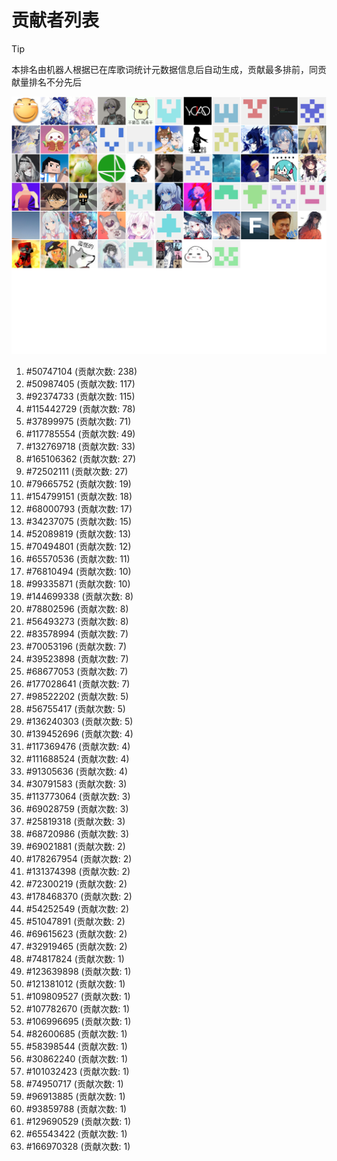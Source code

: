 # 贡献者列表

> [!TIP]
> 本排名由机器人根据已在库歌词统计元数据信息后自动生成，贡献最多排前，同贡献量排名不分先后

![贡献者头像画廊](./CONTRIBUTORS.svg)

1. #50747104 (贡献次数: 238)
2. #50987405 (贡献次数: 117)
3. #92374733 (贡献次数: 115)
4. #115442729 (贡献次数: 78)
5. #37899975 (贡献次数: 71)
6. #117785554 (贡献次数: 49)
7. #132769718 (贡献次数: 33)
8. #165106362 (贡献次数: 27)
9. #72502111 (贡献次数: 27)
10. #79665752 (贡献次数: 19)
11. #154799151 (贡献次数: 18)
12. #68000793 (贡献次数: 17)
13. #34237075 (贡献次数: 15)
14. #52089819 (贡献次数: 13)
15. #70494801 (贡献次数: 12)
16. #65570536 (贡献次数: 11)
17. #76810494 (贡献次数: 10)
18. #99335871 (贡献次数: 10)
19. #144699338 (贡献次数: 8)
20. #78802596 (贡献次数: 8)
21. #56493273 (贡献次数: 8)
22. #83578994 (贡献次数: 7)
23. #70053196 (贡献次数: 7)
24. #39523898 (贡献次数: 7)
25. #68677053 (贡献次数: 7)
26. #177028641 (贡献次数: 7)
27. #98522202 (贡献次数: 5)
28. #56755417 (贡献次数: 5)
29. #136240303 (贡献次数: 5)
30. #139452696 (贡献次数: 4)
31. #117369476 (贡献次数: 4)
32. #111688524 (贡献次数: 4)
33. #91305636 (贡献次数: 4)
34. #30791583 (贡献次数: 3)
35. #113773064 (贡献次数: 3)
36. #69028759 (贡献次数: 3)
37. #25819318 (贡献次数: 3)
38. #68720986 (贡献次数: 3)
39. #69021881 (贡献次数: 2)
40. #178267954 (贡献次数: 2)
41. #131374398 (贡献次数: 2)
42. #72300219 (贡献次数: 2)
43. #178468370 (贡献次数: 2)
44. #54252549 (贡献次数: 2)
45. #51047891 (贡献次数: 2)
46. #69615623 (贡献次数: 2)
47. #32919465 (贡献次数: 2)
48. #74817824 (贡献次数: 1)
49. #123639898 (贡献次数: 1)
50. #121381012 (贡献次数: 1)
51. #109809527 (贡献次数: 1)
52. #107782670 (贡献次数: 1)
53. #106996695 (贡献次数: 1)
54. #82600685 (贡献次数: 1)
55. #58398544 (贡献次数: 1)
56. #30862240 (贡献次数: 1)
57. #101032423 (贡献次数: 1)
58. #74950717 (贡献次数: 1)
59. #96913885 (贡献次数: 1)
60. #93859788 (贡献次数: 1)
61. #129690529 (贡献次数: 1)
62. #65543422 (贡献次数: 1)
63. #166970328 (贡献次数: 1)
